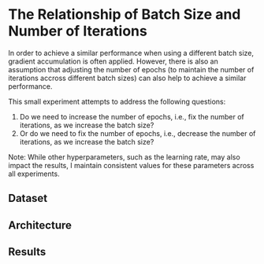 # The Relationship of Batch Size and Number of Iterations
In order to achieve a similar performance when using a different batch size, gradient accumulation is often applied. However, there is also an assumption that adjusting the number of epochs (to maintain the number of iterations accross different batch sizes) can also help to achieve a similar performance.

This small experiment attempts to address the following questions:

1) Do we need to increase the number of epochs, i.e., fix the number of iterations, as we increase the batch size?
2) Or do we need to fix the number of epochs, i.e., decrease the number of iterations, as we increase the batch size?

Note: While other hyperparameters, such as the learning rate, may also impact the results, I maintain consistent values for these parameters across all experiments.

## Dataset

## Architecture

## Results
